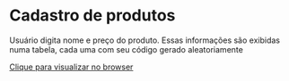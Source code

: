 # Cadastro de produtos
 Usuário digita nome e preço do produto. Essas informações são exibidas numa tabela, cada uma com seu código gerado aleatoriamente
 
 [Clique para visualizar no browser](https://ziery-dev.github.io/Cadastro-de-produtos/)
